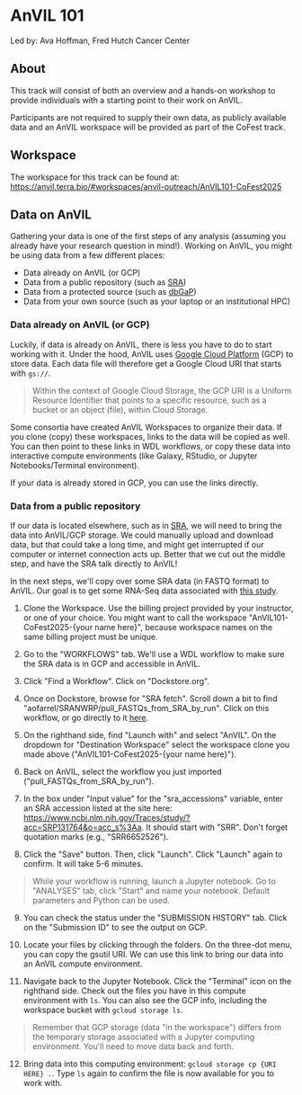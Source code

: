 # AnVIL 101

Led by: Ava Hoffman, Fred Hutch Cancer Center

<!-- AnVIL Outreach coordinator: TBA -->

## About

This track will consist of both an overview and a hands-on workshop to provide individuals with a starting point to their work on AnVIL.

Participants are not required to supply their own data, as publicly available data and an AnVIL workspace will be provided as part of the CoFest track.

## Workspace

The workspace for this track can be found at: https://anvil.terra.bio/#workspaces/anvil-outreach/AnVIL101-CoFest2025 

## Data on AnVIL

Gathering your data is one of the first steps of any analysis (assuming you already have your research question in mind!). Working on AnVIL, you might be using data from a few different places:

- Data already on AnVIL (or GCP)
- Data from a public repository (such as [SRA](https://www.ncbi.nlm.nih.gov/sra))
- Data from a protected source (such as [dbGaP](https://dbgap.ncbi.nlm.nih.gov/home))
- Data from your own source (such as your laptop or an institutional HPC)

<!-- schematic of data sources -->

### Data already on AnVIL (or GCP)

Luckily, if data is already on AnVIL, there is less you have to do to start working with it. Under the hood, AnVIL uses [Google Cloud Platform](https://cloud.google.com/) (GCP) to store data. Each data file will therefore get a Google Cloud URI that starts with `gs://`. 

> Within the context of Google Cloud Storage, the GCP URI is a Uniform Resource Identifier that points to a specific resource, such as a bucket or an object (file), within Cloud Storage.

Some consortia have created AnVIL Workspaces to organize their data. If you clone (copy) these workspaces, links to the data will be copied as well. You can then point to these links in WDL workflows, or copy these data into interactive compute environments (like Galaxy, RStudio, or Jupyter Notebooks/Terminal environment).

If your data is already stored in GCP, you can use the links directly.

### Data from a public repository

If our data is located elsewhere, such as in [SRA](https://www.ncbi.nlm.nih.gov/sra), we will need to bring the data into AnVIL/GCP storage. We could manually upload and download data, but that could take a long time, and might get interrupted if our computer or internet connection acts up. Better that we cut out the middle step, and have the SRA talk directly to AnVIL!

In the next steps, we'll copy over some SRA data (in FASTQ format) to AnVIL. Our goal is to get some RNA-Seq data associated with [this study](https://pubmed.ncbi.nlm.nih.gov/31150625/).

1. Clone the Workspace. Use the billing project provided by your instructor, or one of your choice. You might want to call the workspace "AnVIL101-CoFest2025-{your name here}", because workspace names on the same billing project must be unique.

2. Go to the "WORKFLOWS" tab. We'll use a WDL workflow to make sure the SRA data is in GCP and accessible in AnVIL.

3. Click "Find a Workflow". Click on "Dockstore.org". 

4. Once on Dockstore, browse for "SRA fetch". Scroll down a bit to find "aofarrel/SRANWRP/pull_FASTQs_from_SRA_by_run". Click on this workflow, or go directly to it [here](https://dockstore.org/workflows/github.com/aofarrel/SRANWRP/pull_FASTQs_from_SRA_by_run:v1.1.18?tab=info). 

5. On the righthand side, find "Launch with" and select "AnVIL". On the dropdown for "Destination Workspace" select the workspace clone you made above ("AnVIL101-CoFest2025-{your name here}").

6. Back on AnVIL, select the workflow you just imported ("pull_FASTQs_from_SRA_by_run").

7. In the box under "Input value" for the "sra_accessions" variable, enter an SRA accession listed at the site here: https://www.ncbi.nlm.nih.gov/Traces/study/?acc=SRP131764&o=acc_s%3Aa. It should start with "SRR". Don't forget quotation marks (e.g., "SRR6652526").

8. Click the "Save" button. Then, click "Launch". Click "Launch" again to confirm. It will take 5-6 minutes.

> While your workflow is running, launch a Jupyter notebook. Go to "ANALYSES" tab, click "Start" and name your notebook. Default parameters and Python can be used.

9. You can check the status under the "SUBMISSION HISTORY" tab. Click on the "Submission ID" to see the output on GCP.

10. Locate your files by clicking through the folders. On the three-dot menu, you can copy the gsutil URI. We can use this link to bring our data into an AnVIL compute environment.

11. Navigate back to the Jupyter Notebook. Click the "Terminal" icon on the righthand side. Check out the files you have in this compute environment with `ls`. You can also see the GCP info, including the workspace bucket with `gcloud storage ls`.

> Remember that GCP storage (data "in the workspace") differs from the temporary storage associated with a Jupyter computing environment. You'll need to move data back and forth.

12. Bring data into this computing environment: `gcloud storage cp {URI HERE} .`. Type `ls` again to confirm the file is now available for you to work with.



